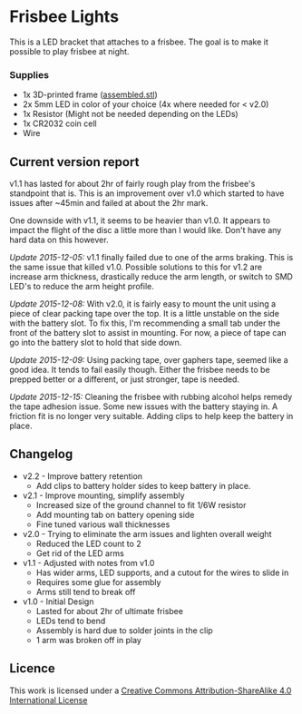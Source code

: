 # Frisbee Lights

This is a LED bracket that attaches to a frisbee. The goal is to make it possible to play frisbee at night.

### Supplies

  * 1x 3D-printed frame ([assembled.stl](exports/assembled.stl))
  * 2x 5mm LED in color of your choice (4x where needed for < v2.0)
  * 1x Resistor (Might not be needed depending on the LEDs)
  * 1x CR2032 coin cell
  * Wire


## Current version report

v1.1 has lasted for about 2hr of fairly rough play from the frisbee's standpoint that is. This is an improvement over v1.0 which started to have issues after ~45min and failed at about the 2hr mark.

One downside with v1.1, it seems to be heavier than v1.0. It appears to impact the flight of the disc a little more than I would like. Don't have any hard data on this however.

_Update 2015-12-05:_ v1.1 finally failed due to one of the arms braking. This is the same issue that killed v1.0. Possible solutions to this for v1.2 are increase arm thickness, drastically reduce the arm length, or switch to SMD LED's to reduce the arm height profile.

_Update 2015-12-08:_ With v2.0, it is fairly easy to mount the unit using a piece of clear packing tape over the top. It is a little unstable on the side with the battery slot. To fix this, I'm recommending a small tab under the front of the battery slot to assist in mounting. For now, a piece of tape can go into the battery slot to hold that side down.

_Update 2015-12-09:_ Using packing tape, over gaphers tape, seemed like a good idea. It tends to fail easily though. Either the frisbee needs to be prepped better or a different, or just stronger, tape is needed.

_Update 2015-12-15:_ Cleaning the frisbee with rubbing alcohol helps remedy the tape adhesion issue. Some new issues with the battery staying in. A friction fit is no longer very suitable. Adding clips to help keep the battery in place.

## Changelog

  * v2.2 - Improve battery retention
    * Add clips to battery holder sides to keep battery in place.
  * v2.1 - Improve mounting, simplify assembly
    * Increased size of the ground channel to fit 1/6W resistor
    * Add mounting tab on battery opening side
    * Fine tuned various wall thicknesses
  * v2.0 - Trying to eliminate the arm issues and lighten overall weight
    * Reduced the LED count to 2
    * Get rid of the LED arms
  * v1.1 - Adjusted with notes from v1.0
    * Has wider arms, LED supports, and a cutout for the wires to slide in
    * Requires some glue for assembly
    * Arms still tend to break off
  * v1.0 - Initial Design
    * Lasted for about 2hr of ultimate frisbee
    * LEDs tend to bend
    * Assembly is hard due to solder joints in the clip
    * 1 arm was broken off in play


## Licence

This work is licensed under a [Creative Commons Attribution-ShareAlike 4.0 International License](http://creativecommons.org/licenses/by-sa/4.0/)
